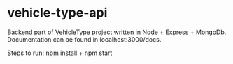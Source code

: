 # vehicle-type-api

Backend part of VehicleType project written in Node + Express + MongoDb.
Documentation can be found in localhost:3000/docs.

Steps to run: npm install + npm start
